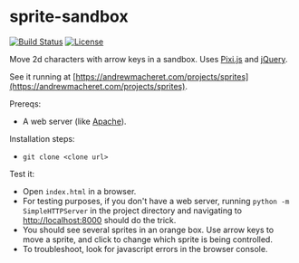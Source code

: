 # sprite-sandbox

[![Build Status](https://travis-ci.org/andrewmacheret/sprite-sandbox.svg?branch=master)](https://travis-ci.org/andrewmacheret/sprite-sandbox) [![License](https://img.shields.io/badge/license-MIT-lightgray.svg)](https://github.com/andrewmacheret/sprite-sandbox/blob/master/LICENSE.md)

Move 2d characters with arrow keys in a sandbox. Uses [Pixi.js](http://www.pixijs.com/) and [jQuery](https://jquery.com/).

See it running at [https://andrewmacheret.com/projects/sprites](https://andrewmacheret.com/projects/sprites).

Prereqs:
* A web server (like [Apache](https://httpd.apache.org/)).

Installation steps:
* `git clone <clone url>`

Test it:
* Open `index.html` in a browser.
 * For testing purposes, if you don't have a web server, running `python -m SimpleHTTPServer` in the project directory and navigating to [http://localhost:8000](http://localhost:8000) should do the trick.
* You should see several sprites in an orange box. Use arrow keys to move a sprite, and click to change which sprite is being controlled.
* To troubleshoot, look for javascript errors in the browser console.


